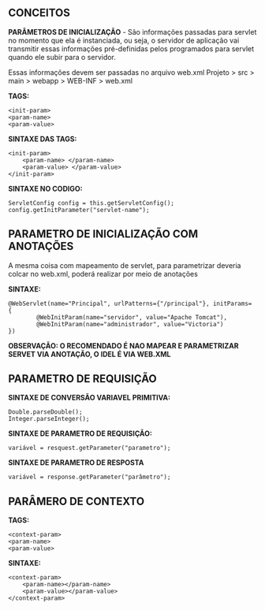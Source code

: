<h2>CONCEITOS</h2>
<b>PARÂMETROS DE INICIALIZAÇÃO</b> - São informações passadas para servlet no momento que ela é instanciada, ou seja, o servidor de aplicação vai transmitir essas informações pré-definidas pelos programados para servlet quando ele subir para o servidor.

Essas informações devem ser passadas no arquivo web.xml
Projeto > src > main > webapp > WEB-INF > web.xml

<b>TAGS:</b>

~~~
<init-param>
<param-name>
<param-value>
~~~


<b>SINTAXE DAS TAGS:</b>

~~~
<init-param>
	<param-name> </param-name>
	<param-value> </param-value>
</init-param>
~~~

<b>SINTAXE NO CODIGO: </b>

~~~
ServletConfig config = this.getServletConfig();
config.getInitParameter("servlet-name");
~~~

<h2>PARAMETRO DE INICIALIZAÇÃO COM ANOTAÇÕES</h2>

A mesma coisa com mapeamento de servlet, para parametrizar deveria colcar no web.xml, poderá realizar por meio de anotações

<b>SINTAXE: </b>

~~~
@WebServlet(name="Principal", urlPatterns={"/principal"}, initParams= {
        @WebInitParam(name="servidor", value="Apache Tomcat"),
        @WebInitParam(name="administrador", value="Victoria")
})
~~~

<b>OBSERVAÇÃO: O RECOMENDADO É NAO MAPEAR E PARAMETRIZAR SERVET VIA ANOTAÇÃO, O IDEL É VIA WEB.XML</b>

<h2>PARAMETRO DE REQUISIÇÃO</h2>

<b>SINTAXE DE CONVERSÃO VARIAVEL PRIMITIVA: </b>

~~~
Double.parseDouble();
Integer.parseInteger();
~~~

<b>SINTAXE DE PARAMETRO DE REQUISIÇÃO:</b>

~~~
variável = resquest.getParameter("parametro");
~~~

<b>SINTAXE DE PARAMETRO DE RESPOSTA</b>

~~~
variável = response.getParameter("parâmetro");
~~~

<h2>PARÂMERO DE CONTEXTO</h2>

<b>TAGS:</b>

~~~
<context-param>
<param-name>
<param-value>
~~~

<b>SINTAXE:</b>

~~~
<context-param>
	<param-name></param-name>
	<param-value></param-value>
</context-param>
~~~
